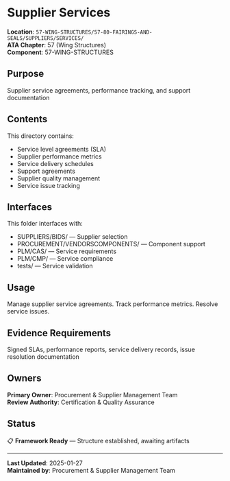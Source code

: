 # Supplier Services

**Location**: `57-WING-STRUCTURES/57-80-FAIRINGS-AND-SEALS/SUPPLIERS/SERVICES/`  
**ATA Chapter**: 57 (Wing Structures)  
**Component**: 57-WING-STRUCTURES

## Purpose

Supplier service agreements, performance tracking, and support documentation

## Contents

This directory contains:

- Service level agreements (SLA)
- Supplier performance metrics
- Service delivery schedules
- Support agreements
- Supplier quality management
- Service issue tracking

## Interfaces

This folder interfaces with:

- SUPPLIERS/BIDS/ — Supplier selection
- PROCUREMENT/VENDORSCOMPONENTS/ — Component support
- PLM/CAS/ — Service requirements
- PLM/CMP/ — Service compliance
- tests/ — Service validation

## Usage

Manage supplier service agreements. Track performance metrics. Resolve service issues.

## Evidence Requirements

Signed SLAs, performance reports, service delivery records, issue resolution documentation

## Owners

**Primary Owner**: Procurement & Supplier Management Team  
**Review Authority**: Certification & Quality Assurance

## Status

📋 **Framework Ready** — Structure established, awaiting artifacts

---

**Last Updated**: 2025-01-27  
**Maintained by**: Procurement & Supplier Management Team
